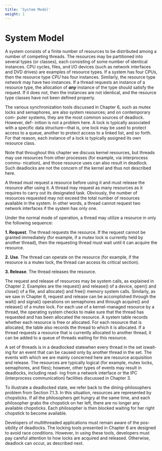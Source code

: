 ```yaml
---
title: 'System Model'
weight: 1
---
```


# System Model

A system consists of a finite number of resources to be distributed among a number of competing threads. The resources may be partitioned into several types (or classes), each consisting of some number of identical instances. CPU cycles, files, and I/O devices (such as network interfaces and DVD drives) are examples of resource types. If a system has four CPUs, then the resource type _CPU_ has four instances. Similarly, the resource type _network_ may have two instances. If a thread requests an instance of a resource type, the allocation of **_any_** instance of the type should satisfy the request. If it does not, then the instances are not identical, and the resource type classes have not been defined properly.

The various synchronization tools discussed in Chapter 6, such as mutex locks and semaphores, are also system resources; and on contemporary com- puter systems, they are the most common sources of deadlock. However, def- inition is not a problem here. A lock is typically associated with a specific data structure—that is, one lock may be used to protect access to a queue, another to protect access to a linked list, and so forth. For that reason, each instance of a lock is typically assigned its own resource class.

Note that throughout this chapter we discuss kernel resources, but threads may use resources from other processes (for example, via interprocess commu- nication), and those resource uses can also result in deadlock. Such deadlocks are not the concern of the kernel and thus not described here.

A thread must request a resource before using it and must release the resource after using it. A thread may request as many resources as it requires to carry out its designated task. Obviously, the number of resources requested may not exceed the total number of resources available in the system. In other words, a thread cannot request two network interfaces if the system has only one.

Under the normal mode of operation, a thread may utilize a resource in only the following sequence:

**1. Request**. The thread requests the resource. If the request cannot be granted immediately (for example, if a mutex lock is currently held by another thread), then the requesting thread must wait until it can acquire the resource.

**2. Use**. The thread can operate on the resource (for example, if the resource is a mutex lock, the thread can access its critical section).

**3. Release**. The thread releases the resource.

The request and release of resources may be system calls, as explained in Chapter 2. Examples are the request() and release() of a device, open() and close() of a file, and allocate() and free() memory system calls. Similarly, as we saw in Chapter 6, request and release can be accomplished through the wait() and signal() operations on semaphores and through acquire() and release() of a mutex lock. For each use of a kernel-managed resource by a thread, the operating system checks to make sure that the thread has requested and has been allocated the resource. A system table records whether each resource is free or allocated. For each resource that is allocated, the table also records the thread to which it is allocated. If a thread requests a resource that is currently allocated to another thread, it can be added to a queue of threads waiting for this resource.

A set of threads is in a deadlocked statewhen every thread in the set iswait- ing for an event that can be caused only by another thread in the set. The events with which we are mainly concerned here are resource acquisition and release. The resources are typically logical (for example, mutex locks, semaphores, and files); however, other types of events may result in deadlocks, including read- ing from a network interface or the IPC (interprocess communication) facilities discussed in Chapter 3.

To illustrate a deadlocked state, we refer back to the dining-philosophers problem from Section 7.1.3. In this situation, resources are represented by chopsticks. If all the philosophers get hungry at the same time, and each philosopher grabs the chopstick on her left, there are no longer any available chopsticks. Each philosopher is then blocked waiting for her right chopstick to become available.

Developers of multithreaded applications must remain aware of the pos- sibility of deadlocks. The locking tools presented in Chapter 6 are designed to avoid race conditions. However, in using these tools, developers must pay careful attention to how locks are acquired and released. Otherwise, deadlock can occur, as described next.